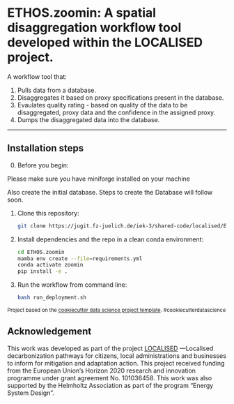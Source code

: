 ETHOS.zoomin: A spatial disaggregation workflow tool developed within the LOCALISED project.
==============================

A workflow tool that:
1. Pulls data from a database.
2. Disaggregates it based on proxy specifications present in the database.
3. Evaulates quality rating - based on quality of the data to be disaggregated, proxy data and 
the confidence in the assigned proxy.  
4. Dumps the disaggregated data into the database.

--------

Installation steps 
------------

0. Before you begin:

Please make sure you have miniforge installed on your machine

Also create the initial database. Steps to create the Database will follow soon. 


1. Clone this repository:
    ```bash
    git clone https://jugit.fz-juelich.de/iek-3/shared-code/localised/ETHOS.zoomin.git
    ```

2. Install dependencies and the repo in a clean conda environment:
    ```bash
    cd ETHOS.zoomin
    mamba env create --file=requirements.yml
    conda activate zoomin
    pip install -e .
    ```

3. Run the workflow from command line:
    ```bash
    bash run_deployment.sh
    ```

<p><small>Project based on the <a target="_blank" href="https://drivendata.github.io/cookiecutter-data-science/">cookiecutter data science project template</a>. #cookiecutterdatascience</small></p>

## Acknowledgement
This work was developed as part of the project [LOCALISED](https://www.localised-project.eu/) —Localised decarbonization pathways for citizens, local administrations and businesses to inform for mitigation and adaptation action. This project received funding from the European Union’s Horizon 2020 research and innovation programme under grant agreement No. 101036458. This work was also supported by the Helmholtz Association as part of the program “Energy System Design”. 
